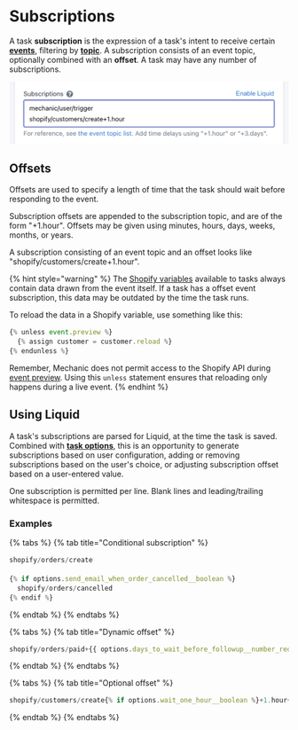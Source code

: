 # Subscriptions

A task **subscription** is the expression of a task's intent to receive certain [**events**](../events/), filtering by [**topic**](../events/topics.md). A subscription consists of an event topic, optionally combined with an **offset**. A task may have any number of subscriptions.

![A task&apos;s subscription configuration, within the task&apos;s advanced settings.](../../.gitbook/assets/screen-shot-2021-04-05-at-7.50.17-pm.png)

## Offsets

Offsets are used to specify a length of time that the task should wait before responding to the event.

Subscription offsets are appended to the subscription topic, and are of the form "+1.hour". Offsets may be given using minutes, hours, days, weeks, months, or years.

A subscription consisting of an event topic and an offset looks like "shopify/customers/create+1.hour".

{% hint style="warning" %}
The [Shopify variables](code/environment-variables.md#shopify-variables) available to tasks always contain data drawn from the event itself. If a task has a offset event subscription, this data may be outdated by the time the task runs.

To reload the data in a Shopify variable, use something like this:

```javascript
{% unless event.preview %}
  {% assign customer = customer.reload %}
{% endunless %}
```

Remember, Mechanic does not permit access to the Shopify API during [event preview](previews/). Using this `unless` statement ensures that reloading only happens during a live event.
{% endhint %}

## Using Liquid

A task's subscriptions are parsed for Liquid, at the time the task is saved. Combined with [**task options**](options/), this is an opportunity to generate subscriptions based on user configuration, adding or removing subscriptions based on the user's choice, or adjusting subscription offset based on a user-entered value.

One subscription is permitted per line. Blank lines and leading/trailing whitespace is permitted.

### Examples

{% tabs %}
{% tab title="Conditional subscription" %}
```javascript
shopify/orders/create

{% if options.send_email_when_order_cancelled__boolean %}
  shopify/orders/cancelled
{% endif %}
```
{% endtab %}
{% endtabs %}

{% tabs %}
{% tab title="Dynamic offset" %}
```javascript
shopify/orders/paid+{{ options.days_to_wait_before_followup__number_required }}.days
```
{% endtab %}
{% endtabs %}

{% tabs %}
{% tab title="Optional offset" %}
```javascript
shopify/customers/create{% if options.wait_one_hour__boolean %}+1.hour{% endif %}
```
{% endtab %}
{% endtabs %}

